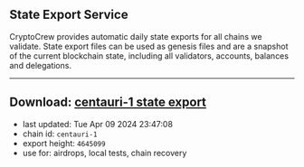 ## State Export Service
CryptoCrew provides automatic daily state exports for all chains we validate. State export files can be used as genesis files and are a snapshot of the current blockchain state, including all validators, accounts, balances and delegations.

---
**Download: [centauri-1 state export](https://dl-eu2.ccvalidators.com/SERVICE/composable/centauri-1_export_4645099.json)**
---

- last updated: Tue Apr 09 2024 23:47:08
- chain id: `centauri-1`
- export height: `4645099`
- use for: airdrops, local tests, chain recovery
